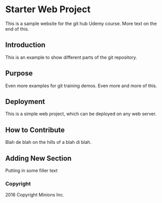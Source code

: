 # Starter Web Project

This is a sample website for the git hub Udemy course. More text on the end of this.

## Introduction

This is an example to show different parts of the git repository.

## Purpose

Even more examples for git training demos. Even more and more of this.

## Deployment

This is a simple web project, which can be deployed on any web server.

## How to Contribute

Blah de blah on the hills of a blah di blah.

## Adding New Section

Putting in some filler text

### Copyright

2016 Copyright Minions Inc.